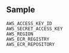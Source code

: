 
## Sample

    AWS_ACCESS_KEY_ID
    AWS_SECRET_ACCESS_KEY
    AWS_REGION
    AWS_ECR_REGISTRY
    AWS_ECR_REPOSITORY